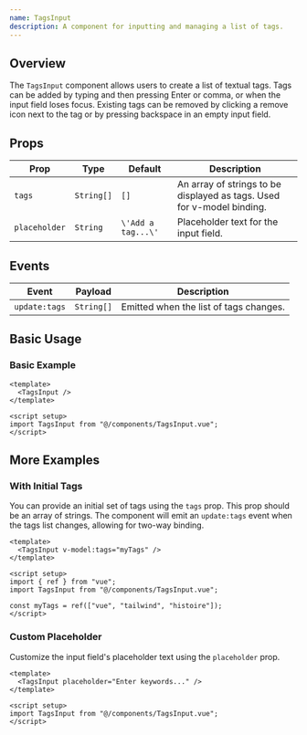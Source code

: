 ```yaml
---
name: TagsInput
description: A component for inputting and managing a list of tags.
---
```


## Overview

The `TagsInput` component allows users to create a list of textual tags. Tags can be added by typing and then pressing Enter or comma, or when the input field loses focus. Existing tags can be removed by clicking a remove icon next to the tag or by pressing backspace in an empty input field.

## Props

| Prop          | Type       | Default            | Description                                                            |
| ------------- | ---------- | ------------------ | ---------------------------------------------------------------------- |
| `tags`        | `String[]` | `[]`               | An array of strings to be displayed as tags. Used for v-model binding. |
| `placeholder` | `String`   | `\'Add a tag...\'` | Placeholder text for the input field.                                  |

## Events

| Event         | Payload    | Description                            |
| ------------- | ---------- | -------------------------------------- |
| `update:tags` | `String[]` | Emitted when the list of tags changes. |

## Basic Usage

### Basic Example

```vue
<template>
  <TagsInput />
</template>

<script setup>
import TagsInput from "@/components/TagsInput.vue";
</script>
```

## More Examples

### With Initial Tags

You can provide an initial set of tags using the `tags` prop. This prop should be an array of strings. The component will emit an `update:tags` event when the tags list changes, allowing for two-way binding.

```vue
<template>
  <TagsInput v-model:tags="myTags" />
</template>

<script setup>
import { ref } from "vue";
import TagsInput from "@/components/TagsInput.vue";

const myTags = ref(["vue", "tailwind", "histoire"]);
</script>
```

### Custom Placeholder

Customize the input field\'s placeholder text using the `placeholder` prop.

```vue
<template>
  <TagsInput placeholder="Enter keywords..." />
</template>

<script setup>
import TagsInput from "@/components/TagsInput.vue";
</script>
```
